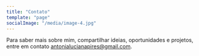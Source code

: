 ```yaml
---
title: "Contato"
template: "page"
socialImage: "/media/image-4.jpg"
---
```


Para saber mais sobre mim, compartilhar ideias, oportunidades e projetos, entre em contato <a href="mailto:antonialucianapires@gmail.com">antonialucianapires@gmail.com</a>.
